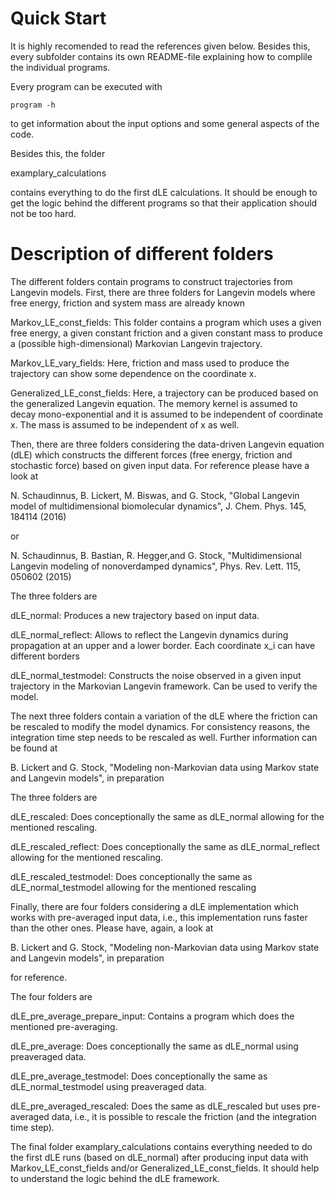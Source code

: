 # Quick Start

It is highly recomended to read the references given below. Besides this, every subfolder contains its own README-file
explaining how to complile the individual programs.

Every program can be executed with

```
program -h 
```

to get information about the input options and some general aspects of the code.

Besides this, the folder 

examplary_calculations

contains everything to do the first dLE calculations. It should be enough to get the logic behind the different
programs so that their application should not be too hard.

# Description of different folders

The different folders contain programs to construct trajectories from Langevin models. First, there are
three folders for Langevin models where free energy, friction and system mass are already known

Markov_LE_const_fields: This folder contains a program which uses a given free energy, a given constant
friction and a given constant mass to produce a (possible high-dimensional) Markovian Langevin trajectory.

Markov_LE_vary_fields: Here, friction and mass used to produce the trajectory can show some dependence on
the coordinate x.

Generalized_LE_const_fields: Here, a trajectory can be produced based on the generalized Langevin equation.
The memory kernel is assumed to decay mono-exponential and it is assumed to be independent of coordinate x.
The mass is assumed to be independent of x as well.

Then, there are three folders considering the data-driven Langevin equation (dLE) which constructs the different
forces (free energy, friction and stochastic force) based on given input data. For reference please have a look at

N. Schaudinnus, B. Lickert, M. Biswas, and G. Stock, "Global Langevin model of 
multidimensional biomolecular dynamics", J. Chem. Phys. 145, 184114 (2016)

or

N. Schaudinnus, B. Bastian, R. Hegger,and G. Stock, "Multidimensional Langevin 
modeling of nonoverdamped dynamics", Phys. Rev. Lett. 115, 050602 (2015)

The three folders are

dLE_normal: Produces a new trajectory based on input data.

dLE_normal_reflect: Allows to reflect the Langevin dynamics during propagation at an upper and a lower border.
Each coordinate x_i can have different borders

dLE_normal_testmodel: Constructs the noise observed in a given input trajectory in the Markovian Langevin framework.
Can be used to verify the model.

The next three folders contain a variation of the dLE where the friction can be rescaled to modify the model
dynamics. For consistency reasons, the integration time step needs to be rescaled as well. Further information
can be found at

B. Lickert and G. Stock, "Modeling non-Markovian data using Markov state and 
Langevin models", in preparation

The three folders are

dLE_rescaled: Does conceptionally the same as dLE_normal allowing for the mentioned rescaling.

dLE_rescaled_reflect: Does conceptionally the same as dLE_normal_reflect allowing for the mentioned rescaling.

dLE_rescaled_testmodel: Does conceptionally the same as dLE_normal_testmodel allowing for the mentioned rescaling

Finally, there are four folders considering a dLE implementation which works with pre-averaged input data, i.e.,
this implementation runs faster than the other ones. Please have, again, a look at 

B. Lickert and G. Stock, "Modeling non-Markovian data using Markov state and 
Langevin models", in preparation

for reference.

The four folders are

dLE_pre_average_prepare_input: Contains a program which does the mentioned pre-averaging. 

dLE_pre_average: Does conceptionally the same as dLE_normal using preaveraged data.

dLE_pre_average_testmodel: Does conceptionally the same as dLE_normal_testmodel using preaveraged data.

dLE_pre_averaged_rescaled: Does the same as dLE_rescaled but uses pre-averaged data, i.e., it is possible 
to rescale the friction (and the integration time step).

The final folder examplary_calculations contains everything needed to do the first dLE runs (based on dLE_normal)
after producing input data with Markov_LE_const_fields and/or Generalized_LE_const_fields. It should help to understand
the logic behind the dLE framework.

